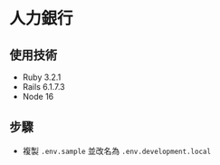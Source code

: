 # 人力銀行

## 使用技術

- Ruby 3.2.1
- Rails 6.1.7.3
- Node 16

## 步驟

- 複製 `.env.sample` 並改名為 `.env.development.local`
